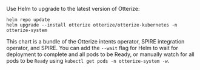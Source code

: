 Use Helm to upgrade to the latest version of Otterize:
   ```shell
   helm repo update
   helm upgrade --install otterize otterize/otterize-kubernetes -n otterize-system
   ```
This chart is a bundle of the Otterize intents operator, SPIRE integration operator, and SPIRE.
You can add the `--wait` flag for Helm to wait for deployment to complete and all pods to be Ready, or manually watch for all pods to be `Ready` using `kubectl get pods -n otterize-system -w`.